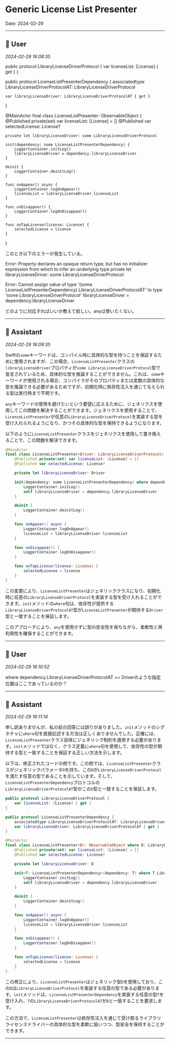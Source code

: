 # Generic License List Presenter

Date: 2024-02-29

---

## 👤 User
*2024-02-29 16:08:35*

public protocol LibraryLicenseDriverProtocol {
    var licenseList: [License] { get }
}


public protocol LicenseListPresenterDependency {
    associatedtype LibraryLicenseDriverProtocolAT: LibraryLicenseDriverProtocol

    var libraryLicenseDriver: LibraryLicenseDriverProtocolAT { get }
}


@MainActor
final class LicenseListPresenter: ObservableObject {
    @Published private(set) var licenseList: [License] = []
    @Published var selectedLicense: License?

    private let libraryLicenseDriver: some LibraryLicenseDriverProtocol

    init(dependency: some LicenseListPresenterDependency) {
        LoggerContainer.initLog()
        libraryLicenseDriver = dependency.libraryLicenseDriver
    }

    deinit {
        LoggerContainer.deinitLog()
    }

    func onAppear() async {
        LoggerContainer.logOnAppear()
        licenseList = libraryLicenseDriver.licenseList
    }

    func onDisappear() {
        LoggerContainer.logOnDisappear()
    }

    func onTapLicense(license: License) {
        selectedLicense = license
    }
}

このとき以下のエラーが発生している。

Error: Property declares an opaque return type, but has no initializer expression from which to infer an underlying type
private let libraryLicenseDriver: some LibraryLicenseDriverProtocol 

Error: Cannot assign value of type '(some LicenseListPresenterDependency).LibraryLicenseDriverProtocolAT' to type 'some LibraryLicenseDriverProtocol'
libraryLicenseDriver = dependency.libraryLicenseDriver

どのように対応すればいいか教えて欲しい。anyは使いたくない。

---

## 🤖 Assistant
*2024-02-29 16:09:35*

Swiftの`some`キーワードは、コンパイル時に具体的な型を持つことを保証するために使用されますが、この場合、`LicenseListPresenter`クラスの`libraryLicenseDriver`プロパティが`some LibraryLicenseDriverProtocol`型で宣言されているため、具体的な型を推論することができません。これは、`some`キーワードが使用される場合、コンパイラがそのプロパティまたは変数の具体的な型を推論できる必要があるためですが、初期化時に依存性注入を通じて与えられる型は実行時まで不明です。

`any`キーワードの使用を避けたいという要望に応えるために、ジェネリクスを使用してこの問題を解決することができます。ジェネリクスを使用することで、`LicenseListPresenter`が任意の`LibraryLicenseDriverProtocol`を実装する型を受け入れられるようになり、かつその具体的な型を保持できるようになります。

以下のように`LicenseListPresenter`クラスをジェネリクスを使用して書き換えることで、この問題を解決できます。

```swift
@MainActor
final class LicenseListPresenter<Driver: LibraryLicenseDriverProtocol>: ObservableObject {
    @Published private(set) var licenseList: [License] = []
    @Published var selectedLicense: License?

    private let libraryLicenseDriver: Driver

    init(dependency: some LicenseListPresenterDependency) where dependency.LibraryLicenseDriverProtocolAT == Driver {
        LoggerContainer.initLog()
        self.libraryLicenseDriver = dependency.libraryLicenseDriver
    }

    deinit {
        LoggerContainer.deinitLog()
    }

    func onAppear() async {
        LoggerContainer.logOnAppear()
        licenseList = libraryLicenseDriver.licenseList
    }

    func onDisappear() {
        LoggerContainer.logOnDisappear()
    }

    func onTapLicense(license: License) {
        selectedLicense = license
    }
}
```

この変更により、`LicenseListPresenter`はジェネリッククラスになり、初期化時に任意の`LibraryLicenseDriverProtocol`を実装する型を受け入れることができます。`init`メソッドの`where`句は、依存性が提供する`LibraryLicenseDriverProtocolAT`型が`LicenseListPresenter`が期待する`Driver`型と一致することを保証します。

このアプローチにより、`any`を使用せずに型の安全性を保ちながら、柔軟性と再利用性を確保することができます。

---

## 👤 User
*2024-02-29 16:10:52*

where dependency.LibraryLicenseDriverProtocolAT == Driverのような指定位置はここであっているのか？

---

## 🤖 Assistant
*2024-02-29 16:11:14*

申し訳ありませんが、私の前の回答には誤りがありました。`init`メソッドのシグネチャに`where`句を直接記述する方法は正しくありませんでした。正確には、`LicenseListPresenter`クラス自体にジェネリック制約を適用する必要があります。`init`メソッドではなく、クラス定義に`where`句を使用して、依存性の型が期待する型と一致することを保証する正しい方法を示します。

以下は、修正されたコードの例です。この例では、`LicenseListPresenter`クラスがジェネリックパラメータ`D`を持ち、この`D`が`LibraryLicenseDriverProtocol`を満たす任意の型であることを示しています。そして、`LicenseListPresenterDependency`プロトコルの`LibraryLicenseDriverProtocolAT`型がこの`D`型と一致することを保証します。

```swift
public protocol LibraryLicenseDriverProtocol {
    var licenseList: [License] { get }
}

public protocol LicenseListPresenterDependency {
    associatedtype LibraryLicenseDriverProtocolAT: LibraryLicenseDriverProtocol
    var libraryLicenseDriver: LibraryLicenseDriverProtocolAT { get }
}

@MainActor
final class LicenseListPresenter<D>: ObservableObject where D: LibraryLicenseDriverProtocol {
    @Published private(set) var licenseList: [License] = []
    @Published var selectedLicense: License?

    private let libraryLicenseDriver: D

    init<T: LicenseListPresenterDependency>(dependency: T) where T.LibraryLicenseDriverProtocolAT == D {
        LoggerContainer.initLog()
        self.libraryLicenseDriver = dependency.libraryLicenseDriver
    }

    deinit {
        LoggerContainer.deinitLog()
    }

    func onAppear() async {
        LoggerContainer.logOnAppear()
        licenseList = libraryLicenseDriver.licenseList
    }

    func onDisappear() {
        LoggerContainer.logOnDisappear()
    }

    func onTapLicense(license: License) {
        selectedLicense = license
    }
}
```

この修正により、`LicenseListPresenter`はジェネリック型`D`を使用しており、この`D`は`LibraryLicenseDriverProtocol`を実装する任意の型である必要があります。`init`メソッドは、`LicenseListPresenterDependency`を実装する任意の型`T`を受け入れ、`T`の`LibraryLicenseDriverProtocolAT`が`D`と一致することを要求します。

この方法で、`LicenseListPresenter`は依存性注入を通じて受け取るライブラリライセンスドライバーの具体的な型を柔軟に扱いつつ、型安全を保持することができます。

---
